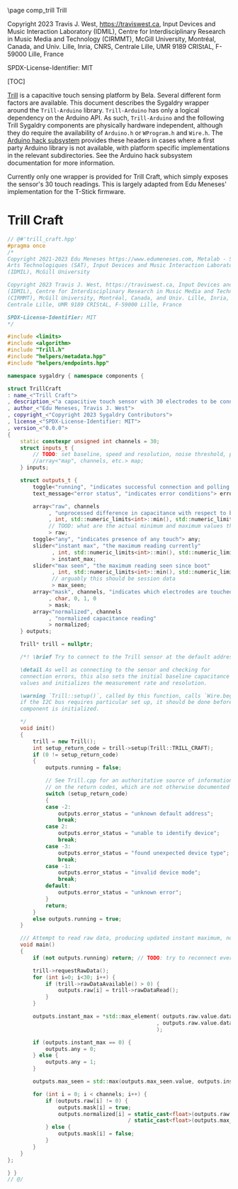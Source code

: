 \page comp_trill Trill

Copyright 2023 Travis J. West, https://traviswest.ca, Input Devices and Music Interaction Laboratory
(IDMIL), Centre for Interdisciplinary Research in Music Media and Technology
(CIRMMT), McGill University, Montréal, Canada, and Univ. Lille, Inria, CNRS,
Centrale Lille, UMR 9189 CRIStAL, F-59000 Lille, France

SPDX-License-Identifier: MIT

[TOC]

[Trill](https://bela.io/products/trill/) is a capacitive touch sensing platform
by Bela. Several different form factors are available. This document describes
the Sygaldry wrapper around the `Trill-Arduino` library. `Trill-Arduino` has only
a logical dependency on the Arduino API. As such, `Trill-Arduino` and the following
Trill Sygaldry components are physically hardware independent, although they do
require the availability of `Arduino.h` or `WProgram.h` and `Wire.h`.
The [Arduino hack subsystem](components/arduino-hack.lili.md) provides these
headers in cases where a first party Arduino library is not available, with
platform specific implementations in the relevant subdirectories. See the
Arduino hack subsystem documentation for more information.

Currently only one wrapper is provided for Trill Craft, which simply exposes
the sensor's 30 touch readings. This is largely adapted from Edu Meneses'
implementation for the T-Stick firmware.

# Trill Craft

```cpp
// @#'trill_craft.hpp'
#pragma once
/*
Copyright 2021-2023 Edu Meneses https://www.edumeneses.com, Metalab - Société des
Arts Technologiques (SAT), Input Devices and Music Interaction Laboratory
(IDMIL), McGill University

Copyright 2023 Travis J. West, https://traviswest.ca, Input Devices and Music Interaction Laboratory
(IDMIL), Centre for Interdisciplinary Research in Music Media and Technology
(CIRMMT), McGill University, Montréal, Canada, and Univ. Lille, Inria, CNRS,
Centrale Lille, UMR 9189 CRIStAL, F-59000 Lille, France

SPDX-License-Identifier: MIT
*/

#include <limits>
#include <algorithm>
#include "Trill.h"
#include "helpers/metadata.hpp"
#include "helpers/endpoints.hpp"

namespace sygaldry { namespace components {

struct TrillCraft
: name_<"Trill Craft">
, description_<"a capacitive touch sensor with 30 electrodes to be connected by the user">
, author_<"Edu Meneses, Travis J. West">
, copyright_<"Copyright 2023 Sygaldry Contributors">
, license_<"SPDX-License-Identifier: MIT">
, version_<"0.0.0">
{
    static constexpr unsigned int channels = 30;
    struct inputs_t {
        // TODO: set baseline, speed and resolution, noise threshold, prescaler
        //array<"map", channels, etc.> map;
    } inputs;

    struct outputs_t {
        toggle<"running", "indicates successful connection and polling status"> running;
        text_message<"error status", "indicates error conditions"> error_status;

        array<"raw", channels
             , "unprocessed difference in capacitance with respect to baseline"
             , int, std::numeric_limits<int>::min(), std::numeric_limits<int>::max(), 0
             // TOOD: what are the actual minimum and maximum values that can be found?
             > raw;
        toggle<"any", "indicates presence of any touch"> any;
        slider<"instant max", "the maximum reading currently"
              , int, std::numeric_limits<int>::min(), std::numeric_limits<int>::max(), 0
              > instant_max;
        slider<"max seen", "the maximum reading seen since boot"
              , int, std::numeric_limits<int>::min(), std::numeric_limits<int>::max(), 0
              // arguably this should be session data
              > max_seen;
        array<"mask", channels, "indicates which electrodes are touched"
             , char, 0, 1, 0
             > mask;
        array<"normalized", channels
             , "normalized capacitance reading"
             > normalized;
    } outputs;

    Trill* trill = nullptr;

    /*! \brief Try to connect to the Trill sensor at the default address.

    \detail As well as connecting to the sensor and checking for
    connection errors, this also sets the initial baseline capacitance
    values and initializes the measurement rate and resolution.

    \warning `Trill::setup()`, called by this function, calls `Wire.begin()`;
    if the I2C bus requires particular set up, it should be done before this
    component is initialized.

    */
    void init()
    {
        trill = new Trill();
        int setup_return_code = trill->setup(Trill::TRILL_CRAFT);
        if (0 != setup_return_code)
        {
            outputs.running = false;

            // See Trill.cpp for an authoritative source of information
            // on the return codes, which are not otherwise documented
            switch (setup_return_code)
            {
            case -2:
                outputs.error_status = "unknown default address";
                break;
            case 2:
                outputs.error_status = "unable to identify device";
                break;
            case -3:
                outputs.error_status = "found unexpected device type";
                break;
            case -1:
                outputs.error_status = "invalid device mode";
                break;
            default:
                outputs.error_status = "unknown error";
            }
            return;
        }
        else outputs.running = true;
    }

    /// Attempt to read raw data, producing updated instant maximum, normlized, and discretized values
    void main()
    {
        if (not outputs.running) return; // TODO: try to reconnect every so often

        trill->requestRawData();
        for (int i=0; i<30; i++) {
            if (trill->rawDataAvailable() > 0) {
                outputs.raw[i] = trill->rawDataRead();
            }
        }

        outputs.instant_max = *std::max_element( outputs.raw.value.data()
                                               , outputs.raw.value.data()+channels
                                               );

        if (outputs.instant_max == 0) {
            outputs.any = 0;
        } else {
            outputs.any = 1;
        }

        outputs.max_seen = std::max(outputs.max_seen.value, outputs.instant_max.value);

        for (int i = 0; i < channels; i++) {
            if (outputs.raw[i] != 0) {
                outputs.mask[i] = true;
                outputs.normalized[i] = static_cast<float>(outputs.raw[i])
                                      / static_cast<float>(outputs.max_seen);
            } else {
                outputs.mask[i] = false;
            }
        }
    }
};

} }
// @/
```
